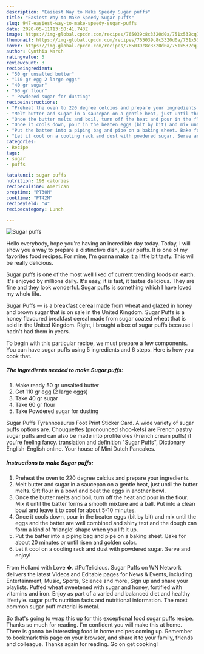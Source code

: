 ```yaml
---
description: "Easiest Way to Make Speedy Sugar puffs"
title: "Easiest Way to Make Speedy Sugar puffs"
slug: 947-easiest-way-to-make-speedy-sugar-puffs
date: 2020-05-11T13:50:41.743Z
image: https://img-global.cpcdn.com/recipes/765039c8c3320d0a/751x532cq70/sugar-puffs-recipe-main-photo.jpg
thumbnail: https://img-global.cpcdn.com/recipes/765039c8c3320d0a/751x532cq70/sugar-puffs-recipe-main-photo.jpg
cover: https://img-global.cpcdn.com/recipes/765039c8c3320d0a/751x532cq70/sugar-puffs-recipe-main-photo.jpg
author: Cynthia Marsh
ratingvalue: 5
reviewcount: 3
recipeingredient:
- "50 gr unsalted butter"
- "110 gr egg 2 large eggs"
- "40 gr sugar"
- "60 gr flour"
- " Powdered sugar for dusting"
recipeinstructions:
- "Preheat the oven to 220 degree celcius and prepare your ingredients."
- "Melt butter and sugar in a saucepan on a gentle heat, just until the butter melts. Sift flour in a bowl and beat the eggs in another bowl."
- "Once the butter melts and boil, turn off the heat and pour in the flour. Mix it until the batter forms a smooth mixture and a ball. Put into a clean bowl and leave it to cool for about 5-10 minutes."
- "Once it cools down, pour in the beaten eggs (bit by bit) and mix until the eggs and the batter are well combined and shiny text and the dough can form a kind of &#39;triangle&#39; shape when you lift it up."
- "Put the batter into a piping bag and pipe on a baking sheet. Bake for about 20 minutes or until risen and golden color."
- "Let it cool on a cooling rack and dust with powdered sugar. Serve and enjoy!"
categories:
- Recipe
tags:
- sugar
- puffs

katakunci: sugar puffs 
nutrition: 198 calories
recipecuisine: American
preptime: "PT30M"
cooktime: "PT42M"
recipeyield: "4"
recipecategory: Lunch

---
```



![Sugar puffs](https://img-global.cpcdn.com/recipes/765039c8c3320d0a/751x532cq70/sugar-puffs-recipe-main-photo.jpg)

Hello everybody, hope you're having an incredible day today. Today, I will show you a way to prepare a distinctive dish, sugar puffs. It is one of my favorites food recipes. For mine, I'm gonna make it a little bit tasty. This will be really delicious.

Sugar puffs is one of the most well liked of current trending foods on earth. It's enjoyed by millions daily. It's easy, it is fast, it tastes delicious. They are fine and they look wonderful. Sugar puffs is something which I have loved my whole life.

Sugar Puffs — is a breakfast cereal made from wheat and glazed in honey and brown sugar that is on sale in the United Kingdom. Sugar Puffs is a honey flavoured breakfast cereal made from sugar coated wheat that is sold in the United Kingdom. Right, i brought a box of sugar puffs because i hadn&#39;t had them in years.


To begin with this particular recipe, we must prepare a few components. You can have sugar puffs using 5 ingredients and 6 steps. Here is how you cook that.

<!--inarticleads1-->

##### The ingredients needed to make Sugar puffs:

1. Make ready 50 gr unsalted butter
1. Get 110 gr egg (2 large eggs)
1. Take 40 gr sugar
1. Take 60 gr flour
1. Take  Powdered sugar for dusting


Sugar Puffs Tyrannosaurus Foot Print Sticker Card. A wide variety of sugar puffs options are. Chouquettes (pronounced shoo-kets) are French pastry sugar puffs and can also be made into profiteroles (French cream puffs) if you&#39;re feeling fancy. translation and definition &#34;Sugar Puffs&#34;, Dictionary English-English online. Your house of Mini Dutch Pancakes. 

<!--inarticleads2-->

##### Instructions to make Sugar puffs:

1. Preheat the oven to 220 degree celcius and prepare your ingredients.
1. Melt butter and sugar in a saucepan on a gentle heat, just until the butter melts. Sift flour in a bowl and beat the eggs in another bowl.
1. Once the butter melts and boil, turn off the heat and pour in the flour. Mix it until the batter forms a smooth mixture and a ball. Put into a clean bowl and leave it to cool for about 5-10 minutes.
1. Once it cools down, pour in the beaten eggs (bit by bit) and mix until the eggs and the batter are well combined and shiny text and the dough can form a kind of &#39;triangle&#39; shape when you lift it up.
1. Put the batter into a piping bag and pipe on a baking sheet. Bake for about 20 minutes or until risen and golden color.
1. Let it cool on a cooling rack and dust with powdered sugar. Serve and enjoy!


From Holland with Love �. #Puffelicious. Sugar Puffs on WN Network delivers the latest Videos and Editable pages for News &amp; Events, including Entertainment, Music, Sports, Science and more, Sign up and share your playlists. Puffed wheat sweetened with sugar and honey, fortified with vitamins and iron. Enjoy as part of a varied and balanced diet and healthy lifestyle. sugar puffs nutrition facts and nutritional information. The most common sugar puff material is metal. 

So that's going to wrap this up for this exceptional food sugar puffs recipe. Thanks so much for reading. I'm confident you will make this at home. There is gonna be interesting food in home recipes coming up. Remember to bookmark this page on your browser, and share it to your family, friends and colleague. Thanks again for reading. Go on get cooking!
